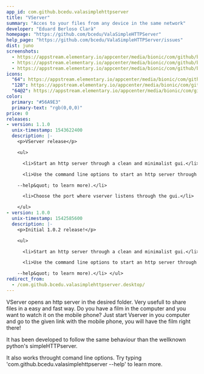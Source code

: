 ```yaml
---
app_id: com.github.bcedu.valasimplehttpserver
title: "VServer"
summary: "Acces to your files from any device in the same network"
developer: "Eduard Berloso Clarà"
homepage: "https://github.com/bcedu/ValaSimpleHTTPServer"
help_page: "https://github.com/bcedu/ValaSimpleHTTPServer/issues"
dist: juno
screenshots:
  - https://appstream.elementary.io/appcenter/media/bionic/com/github/bcedu.valasimplehttpserver/C1BD421791256DB554237A08EEE19298/screenshots/image-1_orig.png
  - https://appstream.elementary.io/appcenter/media/bionic/com/github/bcedu.valasimplehttpserver/C1BD421791256DB554237A08EEE19298/screenshots/image-2_orig.png
  - https://appstream.elementary.io/appcenter/media/bionic/com/github/bcedu.valasimplehttpserver/C1BD421791256DB554237A08EEE19298/screenshots/image-3_orig.png
icons:
  "64": https://appstream.elementary.io/appcenter/media/bionic/com/github/bcedu.valasimplehttpserver/C1BD421791256DB554237A08EEE19298/icons/64x64/com.github.bcedu.valasimplehttpserver_com.github.bcedu.valasimplehttpserver.png
  "128": https://appstream.elementary.io/appcenter/media/bionic/com/github/bcedu.valasimplehttpserver/C1BD421791256DB554237A08EEE19298/icons/128x128/com.github.bcedu.valasimplehttpserver_com.github.bcedu.valasimplehttpserver.png
  "64@2": https://appstream.elementary.io/appcenter/media/bionic/com/github/bcedu.valasimplehttpserver/C1BD421791256DB554237A08EEE19298/icons/64x64@2/com.github.bcedu.valasimplehttpserver_com.github.bcedu.valasimplehttpserver.png
color:
  primary: "#56A9E3"
  primary-text: "rgb(0,0,0)"
price: 0
releases:
- version: 1.1.0
  unix-timestamp: 1543622400
  description: |-
    <p>VServer release</p>

    <ul>

      <li>Start an http server through a clean and minimalist gui.</li>

      <li>Use the command line options to start an http server through the console (type &quot;com.github.bcedu.valasimplehttpserver

    --help&quot; to learn more).</li>

      <li>Choose the port where vserver listens through the gui.</li>

    </ul>
- version: 1.0.0
  unix-timestamp: 1542585600
  description: |-
    <p>Initial 1.0.2 release!</p>

    <ul>

      <li>Start an http server through a clean and minimalist gui.</li>

      <li>Use the command line options to start an http server through the console (type &quot;com.github.bcedu.valasimplehttpserver

    --help&quot; to learn more).</li> </ul>
redirect_from:
  - /com.github.bcedu.valasimplehttpserver.desktop/
---
```


<p>VServer opens an http server in the desired folder. Very usefull to share files in a easy and fast way.
Do you have a film in the computer and you want to watch it on the mobile phone? Just start Vserver in you computer and go to the given link with the mobile phone, you will have the film right there!</p>
<p>It has been developed to follow the same behaviour than the wellknown python&apos;s simpleHTTPserver.</p>
<p>It also works throught comand line options. Try typing &apos;com.github.bcedu.valasimplehttpserver --help&apos; to learn more.</p>
